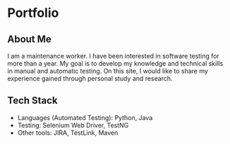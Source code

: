 # Portfolio
## About Me
I am a maintenance worker. I have been interested in software testing for more than a year. 
My goal is to develop my knowledge and technical skills in manual and automatic testing. 
On this site, I would like to share my experience gained through personal study and research.

## Tech Stack
* Languages (Automated Testing): Python, Java
* Testing: Selenium Web Driver, TestNG
* Other tools: JIRA, TestLink, Maven

